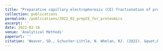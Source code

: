 ```yaml
---
title: "Preparative capillary electrophoresis (CE) fractionation of protein digests improves protein and peptide identification in bottom-up proteomics"
collection: publications
permalink: /publications/2022_02_prepCE_for_proteomics
excerpt: ''
date: 2022-02-16
venue: 'Analytical Methods'
paperurl: ''
citation: 'Weaver, SD., Schuster-Little, N. Whelan, RJ. (2022). &quot;Preparative capillary electrophoresis (CE) fractionation of protein digests improves protein and peptide identification in bottom-up proteomics&quot; <i>Analytical Methods</i>. https://doi.org/10.1039/D1AY02145A'
---
```


